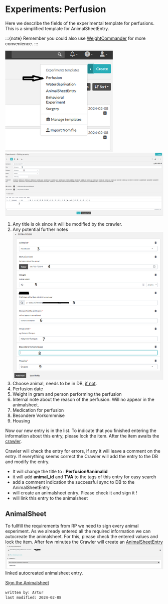 # Experiments: Perfusion
Here we describe the fields of the experimental template for perfusions.
This is a simplified template for AnimalSheetEntry. 

:::{note}
Remember you could also use [WeightCommander](../gui_documentation/WeightCommander.md) for more convenience.
:::

![add_perfusion_1.png](../images/add_perfusion_1.png)
![add_perfusion_2.PNG](../images/add_perfusion_2.PNG)
1. Any title is ok since it will be modified by the crawler. 
2. Any potential further notes
![add_perfusion_3.PNG](../images/add_perfusion_3.PNG)
3. Choose animal, needs to be in DB, [if not](../combinatory_howto/animalcreation.md).
4. Perfusion date
5. Weight in gram and person performing the perfusion
6. Internal note about the reason of the perfusion. Will no appear in the animalsheet.
7. Medication for perfusion
8. Besondere Vorkommnise
9. Housing


Now our new entry is in the list. To indicate that you finished entering the information about this entry, please lock
the item. After the item awaits the [crawler](crawler.md).

Crawler will check the entry for errors, if any it will leave a comment on the entry.
If everything seems correct the Crawler will add the entry to the DB and modify the entry.
- It will change the title to : **Perfusion#animalid**
- it will add **animal_id** and **TVA** to the tags of this entry for easy search
- add a comment indication the successful sync to DB to the AnimalSheetEntry
- will create an animalsheet entry. Please check it and sign it !
- will link this entry to the animalsheet


## AnimalSheet
To fullfill the requirements from RP we need to sign every animal experiment.
As we already entered all the required information we can autocreate the animalsheet.
For this, please check the entered values and lock the item. After few minutes the Crawler
will create an [AnimalSheetEntry](experiment_animalsheet.md)
![add_surgery_5.PNG](../images/add_surgery_5.PNG)
linked autocreated animalsheet entry.

[Sign the Animalsheet](experiment_animalsheet.md#sign-entry)
~~~~
written by: Artur
last modified: 2024-02-08
~~~~